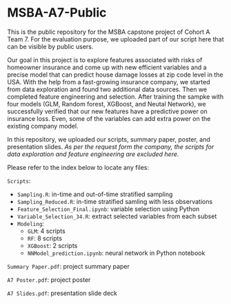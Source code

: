 # MSBA-A7-Public
This is the public repository for the MSBA capstone project of Cohort A Team 7. For the evaluation purpose, we uploaded part of our script here that can be visible by public users.

Our goal in this project is to explore features associated with risks of homeowner insurance and come up with new efficient variables and a precise model that can predict house damage losses at zip code level in the USA. With the help from a fast-growing insurance company, we started from data exploration and found two additional data sources. Then we completed feature engineering and selection. After training the sampke with four models (GLM, Random forest, XGBoost, and Neutal Network), we successfully verified that our new features have a predictive power on insurance loss. Even, some of the variables can add extra power on the existing company model.

In this repository, we uploaded our scripts, summary paper, poster, and presentation slides. 
*As per the request form the company, the scripts for data exploration and feature engineering are excluded here.*

Please refer to the index below to locate any files:

`Scripts`:
* `Sampling.R`: in-time and out-of-time stratified sampling
* `Sampling_Reduced.R`: in-time stratified samling with less observations
* `Feature_Selection_Final.ipynb`: variable selection using Python
* `Variable_Selection_34.R`: extract selected variables from each subset
* `Modeling`:
   - `GLM`: 4 scripts
   - `RF`: 8 scripts
   - `XGBoost`: 2 scripts
   - `NNModel_prediction.ipynb`: neural network in Python notebook

`Summary Paper.pdf`: project summary paper

`A7 Poster.pdf`: project poster

`A7 Slides.pdf`: presentation slide deck

